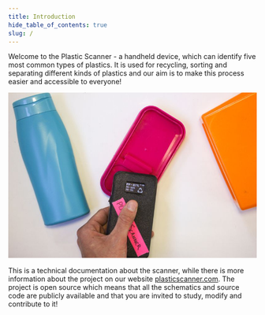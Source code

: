 ```yaml
---
title: Introduction
hide_table_of_contents: true
slug: /
---
```


Welcome to the Plastic Scanner - a handheld device, which can identify five most common types of plastics. 
It is used for recycling, sorting and separating different kinds of plastics and our aim is to make this process
easier and accessible to everyone!

<!-- HTML used for centering the image. Empty lines within div prevent rendering as HTML, so keep them -->
<div style={{textAlign: 'center'}}>

  ![plastic scanner](/img/plasticscanner.jpg)

</div>


<!-- Maybe expand on plastic sorting and waste management here? Also mention which plastic polymer types we handle/there are? -->


This is a technical documentation about the scanner, while there is more information about the project on our website [plasticscanner.com](https://plasticscanner.com). The project is open source which means that all the schematics and source code are publicly available and that you are invited to study, modify and contribute to it!

